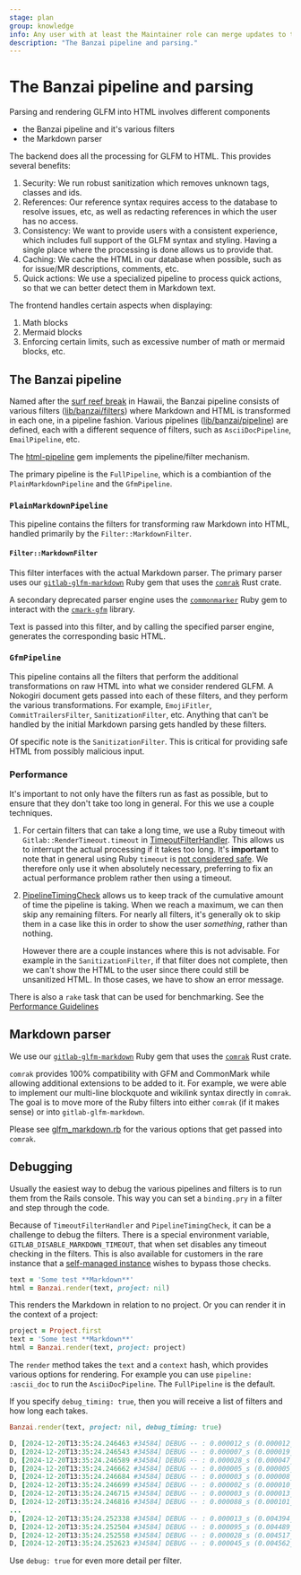 ```yaml
---
stage: plan
group: knowledge
info: Any user with at least the Maintainer role can merge updates to this content. For details, see https://docs.gitlab.com/ee/development/development_processes.html#development-guidelines-review.
description: "The Banzai pipeline and parsing."
---
```


<!-- vale gitlab.GitLabFlavoredMarkdown = NO -->

# The Banzai pipeline and parsing

Parsing and rendering GLFM into HTML involves different components

- the Banzai pipeline and it's various filters
- the Markdown parser

The backend does all the processing for GLFM to HTML. This provides several benefits:

1. Security: We run robust sanitization which removes unknown tags, classes and ids.
1. References: Our reference syntax requires access to the database to resolve issues, etc, as well as redacting references in which the user has no access.
1. Consistency: We want to provide users with a consistent experience, which includes full support of the GLFM syntax and styling. Having a single place where the processing is done allows us to provide that.
1. Caching: We cache the HTML in our database when possible, such as for issue/MR descriptions, comments, etc.
1. Quick actions: We use a specialized pipeline to process quick actions, so that we can better detect them in Markdown text.

The frontend handles certain aspects when displaying:

1. Math blocks
1. Mermaid blocks
1. Enforcing certain limits, such as excessive number of math or mermaid blocks, etc.

## The Banzai pipeline

Named after the [surf reef break](https://en.wikipedia.org/wiki/Banzai_Pipeline) in Hawaii, the Banzai pipeline consists of various filters ([lib/banzai/filters](https://gitlab.com/gitlab-org/gitlab/-/tree/master/lib/banzai/filter)) where Markdown and HTML is transformed in each one, in a pipeline fashion. Various pipelines ([lib/banzai/pipeline](https://gitlab.com/gitlab-org/gitlab/-/tree/master/lib/banzai/pipeline)) are defined, each with a different sequence of filters, such as `AsciiDocPipeline`, `EmailPipeline`, etc.

The [html-pipeline](https://github.com/gjtorikian/html-pipeline) gem implements the pipeline/filter mechanism.

The primary pipeline is the `FullPipeline`, which is a combiantion of the `PlainMarkdownPipeline` and the `GfmPipeline`.

### `PlainMarkdownPipeline`

This pipeline contains the filters for transforming raw Markdown into HTML, handled primarily by the `Filter::MarkdownFilter`.

#### `Filter::MarkdownFilter`

This filter interfaces with the actual Markdown parser. The primary parser uses our [`gitlab-glfm-markdown`](https://gitlab.com/gitlab-org/ruby/gems/gitlab-glfm-markdown) Ruby gem that uses the [`comrak`](https://github.com/kivikakk/comrak) Rust crate.

A secondary deprecated parser engine uses the [`commonmarker`](https://github.com/gjtorikian/commonmarker/releases/tag/v0.23.11) Ruby gem to interact with the [`cmark-gfm`](https://github.com/github/cmark-gfm) library.

Text is passed into this filter, and by calling the specified parser engine, generates the corresponding basic HTML.

### `GfmPipeline`

This pipeline contains all the filters that perform the additional transformations on raw HTML into what we consider rendered GLFM. A Nokogiri document gets passed into each of these filters, and they perform the various transformations. For example, `EmojiFitler`, `CommitTrailersFilter`, `SanitizationFilter`, etc. Anything that can't be handled by the initial Markdown parsing gets handled by these filters.

Of specific note is the `SanitizationFilter`. This is critical for providing safe HTML from possibly malicious input.

### Performance

It's important to not only have the filters run as fast as possible, but to ensure that they don't take too long in general. For this we use a couple techniques.

1. For certain filters that can take a long time, we use a Ruby timeout with `Gitlab::RenderTimeout.timeout` in [TimeoutFilterHandler](https://gitlab.com/gitlab-org/gitlab/blob/master/lib/banzai/filter/concerns/timeout_filter_handler.rb). This allows us to interrupt the actual processing if it takes too long. It's **important** to note that in general using Ruby `timeout` is [not considered safe](https://jvns.ca/blog/2015/11/27/why-rubys-timeout-is-dangerous-and-thread-dot-raise-is-terrifying/). We therefore only use it when absolutely necessary, preferring to fix an actual performance problem rather then using a timeout.
1. [PipelineTimingCheck](https://gitlab.com/gitlab-org/gitlab/blob/master/lib/banzai/filter/concerns/pipeline_timing_check.rb) allows us to keep track of the cumulative amount of time the pipeline is taking. When we reach a maximum, we can then skip any remaining filters. For nearly all filters, it's generally ok to skip them in a case like this in order to show the user _something_, rather than nothing.

   However there are a couple instances where this is not advisable. For example in the `SanitizationFilter`, if that filter does not complete, then we can't show the HTML to the user since there could still be unsanitized HTML. In those cases, we have to show an error message.

There is also a `rake` task that can be used for benchmarking. See the [Performance Guidelines](../performance.md#banzai-pipelines-and-filters)

## Markdown parser

We use our [`gitlab-glfm-markdown`](https://gitlab.com/gitlab-org/ruby/gems/gitlab-glfm-markdown) Ruby gem that uses the [`comrak`](https://github.com/kivikakk/comrak) Rust crate.

`comrak` provides 100% compatibility with GFM and CommonMark while allowing additional extensions to be added to it. For example, we were able to implement our multi-line blockquote and wikilink syntax directly in `comrak`. The goal is to move more of the Ruby filters into either `comrak` (if it makes sense) or into `gitlab-glfm-markdown`.

Please see [glfm_markdown.rb](https://gitlab.com/gitlab-org/gitlab/blob/master/lib/banzai/filter/markdown_engines/glfm_markdown.rb#L12-L34) for the various options that get passed into `comrak`.

## Debugging

Usually the easiest way to debug the various pipelines and filters is to run them from the Rails console. This way you can set a `binding.pry` in a filter and step through the code.

Because of `TimeoutFilterHandler` and `PipelineTimingCheck`, it can be a challenge to debug the filters. There is a special environment variable, `GITLAB_DISABLE_MARKDOWN_TIMEOUT`, that when set disables any timeout checking in the filters. This is also available for customers in the rare instance that a [self-managed instance](../../administration/environment_variables.md) wishes to bypass those checks.

```ruby
text = 'Some test **Markdown**'
html = Banzai.render(text, project: nil)
```

This renders the Markdown in relation to no project. Or you can render it in the context of a project:

```ruby
project = Project.first
text = 'Some test **Markdown**'
html = Banzai.render(text, project: project)
```

The `render` method takes the `text` and a `context` hash, which provides various options for rendering. For example you can use `pipeline: :ascii_doc` to run the `AsciiDocPipeline`. The `FullPipeline` is the default.

If you specify `debug_timing: true`, then you will receive a list of filters and how long each takes.

```ruby
Banzai.render(text, project: nil, debug_timing: true)

D, [2024-12-20T13:35:24.246463 #34584] DEBUG -- : 0.000012_s (0.000012_s): NormalizeSourceFilter [PreProcessPipeline]
D, [2024-12-20T13:35:24.246543 #34584] DEBUG -- : 0.000007_s (0.000019_s): TruncateSourceFilter [PreProcessPipeline]
D, [2024-12-20T13:35:24.246589 #34584] DEBUG -- : 0.000028_s (0.000047_s): FrontMatterFilter [PreProcessPipeline]
D, [2024-12-20T13:35:24.246662 #34584] DEBUG -- : 0.000005_s (0.000005_s): IncludeFilter [FullPipeline]
D, [2024-12-20T13:35:24.246684 #34584] DEBUG -- : 0.000003_s (0.000008_s): MarkdownPreEscapeLegacyFilter [FullPipeline]
D, [2024-12-20T13:35:24.246699 #34584] DEBUG -- : 0.000002_s (0.000010_s): DollarMathPreLegacyFilter [FullPipeline]
D, [2024-12-20T13:35:24.246715 #34584] DEBUG -- : 0.000003_s (0.000013_s): BlockquoteFenceLegacyFilter [FullPipeline]
D, [2024-12-20T13:35:24.246816 #34584] DEBUG -- : 0.000088_s (0.000101_s): MarkdownFilter [FullPipeline]
...
D, [2024-12-20T13:35:24.252338 #34584] DEBUG -- : 0.000013_s (0.004394_s): CustomEmojiFilter [FullPipeline]
D, [2024-12-20T13:35:24.252504 #34584] DEBUG -- : 0.000095_s (0.004489_s): TaskListFilter [FullPipeline]
D, [2024-12-20T13:35:24.252558 #34584] DEBUG -- : 0.000028_s (0.004517_s): SetDirectionFilter [FullPipeline]
D, [2024-12-20T13:35:24.252623 #34584] DEBUG -- : 0.000045_s (0.004562_s): SyntaxHighlightFilter [FullPipeline]
```

Use `debug: true` for even more detail per filter.
